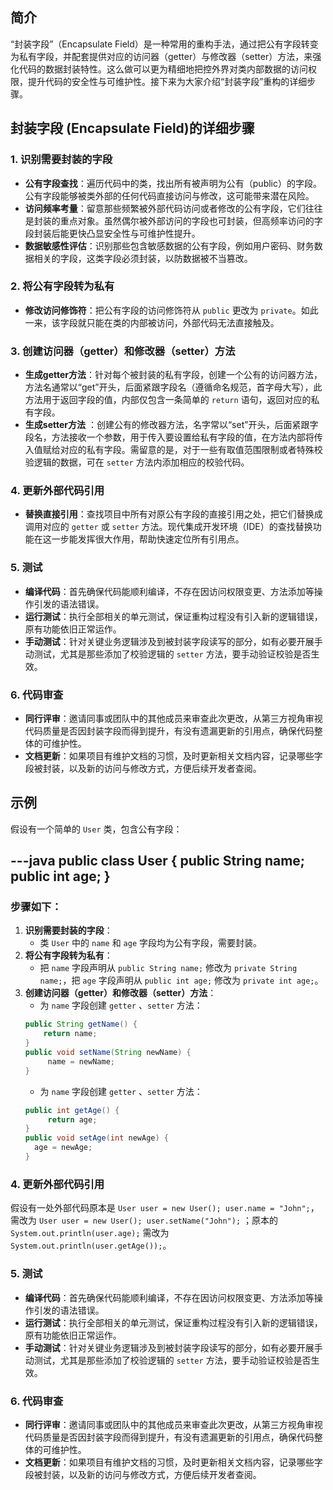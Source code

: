 ## 简介

“封装字段”（Encapsulate Field）是一种常用的重构手法，通过把公有字段转变为私有字段，并配套提供对应的访问器（getter）与修改器（setter）方法，来强化代码的数据封装特性。这么做可以更为精细地把控外界对类内部数据的访问权限，提升代码的安全性与可维护性。接下来为大家介绍“封装字段”重构的详细步骤。

## 封装字段 (Encapsulate Field)的详细步骤

### 1. 识别需要封装的字段

- **公有字段查找**：遍历代码中的类，找出所有被声明为公有（public）的字段。公有字段能够被类外部的任何代码直接访问与修改，这可能带来潜在风险。
- **访问频率考量**：留意那些频繁被外部代码访问或者修改的公有字段，它们往往是封装的重点对象。虽然偶尔被外部访问的字段也可封装，但高频率访问的字段封装后能更快凸显安全性与可维护性提升。
- **数据敏感性评估**：识别那些包含敏感数据的公有字段，例如用户密码、财务数据相关的字段，这类字段必须封装，以防数据被不当篡改。

### 2. 将公有字段转为私有

- **修改访问修饰符**：把公有字段的访问修饰符从 `public` 更改为 `private`。如此一来，该字段就只能在类的内部被访问，外部代码无法直接触及。

### 3. 创建访问器（getter）和修改器（setter）方法

- **生成getter方法**：针对每个被封装的私有字段，创建一个公有的访问器方法，方法名通常以“get”开头，后面紧跟字段名（遵循命名规范，首字母大写），此方法用于返回字段的值，内部仅包含一条简单的
  `return` 语句，返回对应的私有字段。
- **生成setter方法**
  ：创建公有的修改器方法，名字常以“set”开头，后面紧跟字段名，方法接收一个参数，用于传入要设置给私有字段的值，在方法内部将传入值赋给对应的私有字段。需留意的是，对于一些有取值范围限制或者特殊校验逻辑的数据，可在
  `setter` 方法内添加相应的校验代码。

### 4. 更新外部代码引用

- **替换直接引用**：查找项目中所有对原公有字段的直接引用之处，把它们替换成调用对应的 `getter` 或 `setter`
  方法。现代集成开发环境（IDE）的查找替换功能在这一步能发挥很大作用，帮助快速定位所有引用点。

### 5. 测试

- **编译代码**：首先确保代码能顺利编译，不存在因访问权限变更、方法添加等操作引发的语法错误。
- **运行测试**：执行全部相关的单元测试，保证重构过程没有引入新的逻辑错误，原有功能依旧正常运作。
- **手动测试**：针对关键业务逻辑涉及到被封装字段读写的部分，如有必要开展手动测试，尤其是那些添加了校验逻辑的 `setter`
  方法，要手动验证校验是否生效。

### 6. 代码审查

- **同行评审**：邀请同事或团队中的其他成员来审查此次更改，从第三方视角审视代码质量是否因封装字段而得到提升，有没有遗漏更新的引用点，确保代码整体的可维护性。
- **文档更新**：如果项目有维护文档的习惯，及时更新相关文档内容，记录哪些字段被封装，以及新的访问与修改方式，方便后续开发者查阅。

## 示例

假设有一个简单的 `User` 类，包含公有字段：

---java
public class User {
public String name;
public int age;
}
---

### 步骤如下：

1. **识别需要封装的字段**：
    - 类 `User` 中的 `name` 和 `age` 字段均为公有字段，需要封装。
2. **将公有字段转为私有**：
    - 把 `name` 字段声明从 `public String name;` 修改为 `private String name;`，把 `age` 字段声明从 `public int age;` 修改为
      `private int age;`。
3. **创建访问器（getter）和修改器（setter）方法**：
    - 为 `name` 字段创建 `getter` 、`setter` 方法：
   ```java
   public String getName() {
       return name;
   }
   public void setName(String newName) {
        name = newName;
   }
   ```
    - 为 `name` 字段创建 `getter` 、`setter` 方法：
   ```java
   public int getAge() {
        return age;
   }
   public void setAge(int newAge) {
     age = newAge;
   }
   ```
### 4. 更新外部代码引用
假设有一处外部代码原本是 `User user = new User(); user.name = "John";`，需改为 `User user = new User(); user.setName("John");` ；原本的 `System.out.println(user.age);` 需改为 `System.out.println(user.getAge());`。

### 5. 测试
- **编译代码**：首先确保代码能顺利编译，不存在因访问权限变更、方法添加等操作引发的语法错误。
- **运行测试**：执行全部相关的单元测试，保证重构过程没有引入新的逻辑错误，原有功能依旧正常运作。
- **手动测试**：针对关键业务逻辑涉及到被封装字段读写的部分，如有必要开展手动测试，尤其是那些添加了校验逻辑的 `setter` 方法，要手动验证校验是否生效。

### 6. 代码审查
- **同行评审**：邀请同事或团队中的其他成员来审查此次更改，从第三方视角审视代码质量是否因封装字段而得到提升，有没有遗漏更新的引用点，确保代码整体的可维护性。
- **文档更新**：如果项目有维护文档的习惯，及时更新相关文档内容，记录哪些字段被封装，以及新的访问与修改方式，方便后续开发者查阅。

    